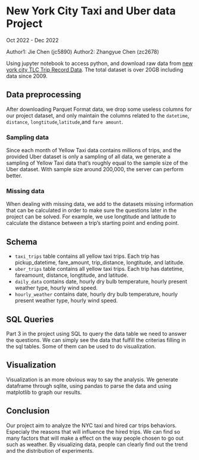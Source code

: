 # New York City Taxi and Uber data Project

Oct 2022 -  Dec 2022

Author1: Jie Chen (jc5890)
Author2: Zhangyue Chen (zc2678)


Using jupyter notebook to access python, and download raw data from [new york city TLC Trip Record Data](https://www1.nyc.gov/site/tlc/about/tlc-trip-record-data.page). The total dataset is over 20GB including data since 2009. 


## Data preprocessing

After downloading Parquet Format data, we drop some useless columns for our project dataset, and only maintain the columns related to the `datetime`, `distance`, `longtitude`,`latitude`,and `fare amount`. 

### Sampling data

Since each month of Yellow Taxi data contains millions of trips, and the provided Uber dataset is only a sampling of all data, we generate a sampling of Yellow Taxi data that’s roughly equal to the sample size of the Uber dataset. With sample size around 200,000, the server can perform better. 

### Missing data

When dealing with missing data, we add to the datasets missing information that can be calculated in order to make sure the questions later in the project can be solved. For example, we use longtitude and latitude to calculate the distance between a trip’s starting point and ending point.


## Schema

- `taxi_trips` table contains all yellow taxi trips. Each trip has pickup_datetime, fare_amount, trip_distance, longtitude, and latitude.
- `uber_trips` table contains all yellow taxi trips. Each trip has datetime, fareamount, distance, longtitude, and latitude.
- `daily_data` contains date, hourly dry bulb temperature, hourly present weather type, hourly wind speed.
- `hourly_weather` contains date, hourly dry bulb temperature, hourly present weather type, hourly wind speed.


## SQL Queries

Part 3 in the project using SQL to query the data table we need to answer the questions. We can simply see the data that fulfill the criterias filling in the sql tables. Some of them can be used to do visualization.

## Visualization

Visualization is an more obvious way to say the analysis. We generate dataframe through sqlite, using pandas to parse the data and using matplotlib to graph our results.

## Conclusion

Our project aim to analyze the NYC taxi and hired car trips behaviors. Especialy the reasons that will influence the hired trips. We can find so many factors that will make a effect on the way people chosen to go out such as weather. By visualizing data, people can clearly find out the trend and the distribution of experiments. 
